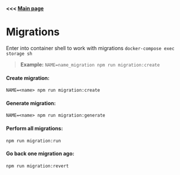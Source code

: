 **<<< [Main page](https://github.com/Elaboro/Files-Storage-Backend#files-storage-backend)**

# Migrations
Enter into container shell to work with migrations `docker-compose exec storage sh`
> **Example:** `NAME=name_migration npm run migration:create`

#### Create migration:
`NAME=<name> npm run migration:create`

#### Generate migration:
`NAME=<name> npm run migration:generate`

#### Perform all migrations:
`npm run migration:run`

#### Go back one migration ago:
`npm run migration:revert`
